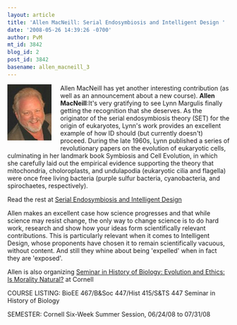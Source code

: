 ```yaml
---
layout: article
title: 'Allen MacNeill: Serial Endosymbiosis and Intelligent Design '
date: '2008-05-26 14:39:26 -0700'
author: PvM
mt_id: 3842
blog_id: 2
post_id: 3842
basename: allen_macneill_3
---
```

<img src="/uploads/2008/Allen_2007-thumb-100x127.jpg" alt="Thumbnail image for Allen_2007.jpg" width="100" height="127" style="float: left; margin: 0 20px 20px 0;" class="mt-image-left" />Allen MacNeill has yet another interesting contribution (as well as an announcement about a new course). 
**Allen MacNeill**:It's very gratifying to see Lynn Margulis finally getting the recognition that she deserves. As the originator of the serial endosymbiosis theory (SET) for the origin of eukaryotes, Lynn's work provides an excellent example of how ID should (but currently doesn't) proceed. During the late 1960s, Lynn published a series of revolutionary papers on the evolution of eukaryotic cells, culminating in her landmark book Symbiosis and Cell Evolution, in which she carefully laid out the empirical evidence supporting the theory that mitochondria, choloroplasts, and undulapodia (eukaryotic cilia and flagella) were once free living bacteria (purple sulfur bacteria, cyanobacteria, and spirochaetes, respectively).

Read the rest at [Serial Endosymbiosis and Intelligent Design ](http://evolutionlist.blogspot.com/2008/04/serial-endosymbiosis-and-intelligent.html)

Allen makes an excellent case how science progresses and that while science may resist change, the only way to change science is to do hard work, research and show how your ideas form scientifically relevant contributions. This is particularly relevant when it comes to Intelligent Design, whose proponents have chosen it to remain scientifically vacuous, without content. And still they whine about being 'expelled' when in fact they are 'exposed'.

Allen is also organizing [Seminar in History of Biology: Evolution and Ethics: Is Morality Natural?](http://evolutionlist.blogspot.com/2008/04/evolution-and-ethics-is-morality.html) at Cornell

COURSE LISTING: BioEE 467/B&Soc 447/Hist 415/S&TS 447 Seminar in History of Biology

SEMESTER: Cornell Six-Week Summer Session, 06/24/08 to 07/31/08
